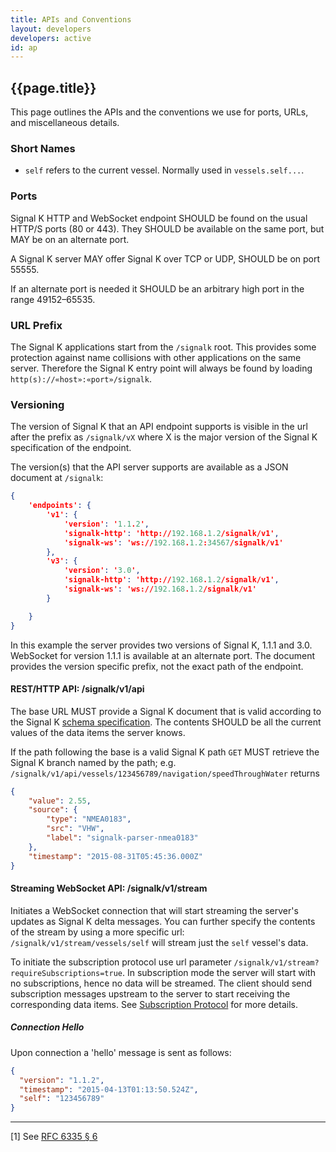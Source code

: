 ```yaml
---
title: APIs and Conventions
layout: developers
developers: active
id: ap
---
```


## {{page.title}}

This page outlines the APIs and the conventions we use for ports, URLs, and miscellaneous details.

### Short Names

- `self` refers to the current vessel. Normally used in `vessels.self...`.

### Ports

Signal K HTTP and WebSocket endpoint SHOULD be found on the usual HTTP/S ports (80 or 443). They SHOULD be available on the same port, but MAY be on an alternate port.

A Signal K server MAY offer Signal K over TCP or UDP, SHOULD be on port 55555.

If an alternate port is needed it SHOULD be an arbitrary high port in the range 49152&ndash;65535.

### URL Prefix

The Signal K applications start from the `/signalk` root. This provides some protection against name collisions with
other applications on the same server. Therefore the Signal K entry point will always be found by loading
`http(s)://«host»:«port»/signalk`.

### Versioning

The version of Signal K that an API endpoint supports is visible in the url after the prefix as `/signalk/vX` where X is the major version of the Signal K specification of the endpoint. 

The version(s) that the API server supports are available as a JSON document at `/signalk`:

```json
{
    'endpoints': {
        'v1': {
            'version': '1.1.2',
            'signalk-http': 'http://192.168.1.2/signalk/v1',
            'signalk-ws': 'ws://192.168.1.2:34567/signalk/v1'
        },
        'v3': {
            'version': '3.0',
            'signalk-http': 'http://192.168.1.2/signalk/v1',
            'signalk-ws': 'ws://192.168.1.2/signalk/v1'
        }

    }
}
```

In this example the server provides two versions of Signal K, 1.1.1 and 3.0. WebSocket for version 1.1.1 is available at an alternate port. The document provides the version specific prefix, not the exact path of the endpoint.


#### REST/HTTP API: /signalk/v1/api

The base URL MUST provide a Signal K document that is valid according to the Signal K [schema
specification]({{site.baseurl}}specification.html). The contents SHOULD be all the current values of the data items the
server knows.

If the path following the base is a valid Signal K path `GET` MUST retrieve the Signal K branch named by the path; e.g.
`/signalk/v1/api/vessels/123456789/navigation/speedThroughWater` returns

```json
{
    "value": 2.55,
    "source": {
        "type": "NMEA0183",
        "src": "VHW",
        "label": "signalk-parser-nmea0183"
    },
    "timestamp": "2015-08-31T05:45:36.000Z"
}
```


#### Streaming WebSocket API: /signalk/v1/stream

Initiates a WebSocket connection that will start streaming the server's updates as Signal K delta messages. You can further specify the contents of the stream by using a more specific url: `/signalk/v1/stream/vessels/self` will stream just the `self` vessel's data.

To initiate the subscription protocol use url parameter `/signalk/v1/stream?requireSubscriptions=true`. In subscription mode the server will start with no subscriptions, hence no data will be streamed. The client should send subscription messages upstream to the server to start receiving the corresponding data items. See [Subscription Protocol](subscription_protocol.html) for more details.

##### Connection Hello

Upon connection a 'hello' message is sent as follows:

```json
{
  "version": "1.1.2",
  "timestamp": "2015-04-13T01:13:50.524Z",
  "self": "123456789"
}
```

* * *

<a id="fn_1"></a>[1] See [RFC 6335 § 6](http://tools.ietf.org/html/rfc6335#section-6)
